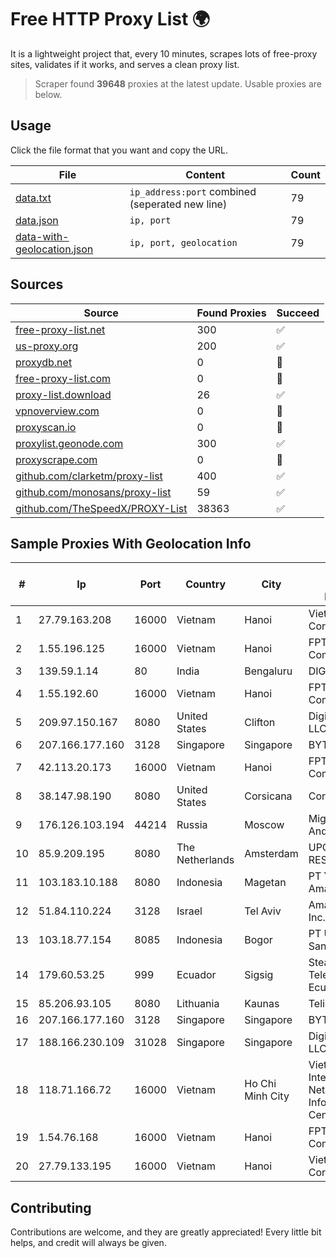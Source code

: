 
# Free HTTP Proxy List 🌍

It is a lightweight project that, every 10 minutes, scrapes lots of free-proxy sites, validates if it works, and serves a clean proxy list.


> Scraper found **39648** proxies at the latest update. Usable proxies are below.

## Usage

Click the file format that you want and copy the URL.


|File|Content|Count|
|----|-------|-----|
|[data.txt](https://raw.githubusercontent.com/themiralay/Proxy-List-World/master/data.txt)|`ip_address:port` combined (seperated new line)|79|
|[data.json](https://raw.githubusercontent.com/themiralay/Proxy-List-World/master/data.json)|`ip, port`|79|
|[data-with-geolocation.json](https://raw.githubusercontent.com/themiralay/Proxy-List-World/master/data-with-geolocation.json)|`ip, port, geolocation`|79|

## Sources

|Source|Found Proxies|Succeed|
|------|-------------|-------|
|[free-proxy-list.net](https://free-proxy-list.net)|300|✅|
|[us-proxy.org](https://www.us-proxy.org)|200|✅|
|[proxydb.net](http://proxydb.net)|0|🚫|
|[free-proxy-list.com](https://free-proxy-list.com/?page=&port=&type%5B%5D=http&type%5B%5D=https&up_time=0&search=Search)|0|🚫|
|[proxy-list.download](https://www.proxy-list.download/HTTP)|26|✅|
|[vpnoverview.com](https://vpnoverview.com/privacy/anonymous-browsing/free-proxy-servers)|0|🚫|
|[proxyscan.io](https://www.proxyscan.io)|0|🚫|
|[proxylist.geonode.com](https://proxylist.geonode.com/api/proxy-list?limit=300&page=1&sort_by=lastChecked&sort_type=desc&protocols=http,https)|300|✅|
|[proxyscrape.com](https://api.proxyscrape.com/v2/?request=displayproxies&protocol=http&timeout=10000&country=all&ssl=all&anonymity=all)|0|🚫|
|[github.com/clarketm/proxy-list](https://raw.githubusercontent.com/clarketm/proxy-list/master/proxy-list-raw.txt)|400|✅|
|[github.com/monosans/proxy-list](https://raw.githubusercontent.com/monosans/proxy-list/main/proxies/http.txt)|59|✅|
|[github.com/TheSpeedX/PROXY-List](https://raw.githubusercontent.com/TheSpeedX/PROXY-List/master/http.txt)|38363|✅|


## Sample Proxies With Geolocation Info

|#|Ip|Port|Country|City|Internet Service Provider|
|-|--|----|-------|----|-------------------------|
|1|27.79.163.208|16000|Vietnam|Hanoi|Viettel Corporation|
|2|1.55.196.125|16000|Vietnam|Hanoi|FPT Telecom Company|
|3|139.59.1.14|80|India|Bengaluru|DIGITALOCEAN|
|4|1.55.192.60|16000|Vietnam|Hanoi|FPT Telecom Company|
|5|209.97.150.167|8080|United States|Clifton|DigitalOcean, LLC|
|6|207.166.177.160|3128|Singapore|Singapore|BYTEPLUS|
|7|42.113.20.173|16000|Vietnam|Hanoi|FPT Telecom Company|
|8|38.147.98.190|8080|United States|Corsicana|Corsicana ISD|
|9|176.126.103.194|44214|Russia|Moscow|Miglovets Egor Andreevich|
|10|85.9.209.195|8080|The Netherlands|Amsterdam|UPCLOUD-RESERVE|
|11|103.183.10.188|8080|Indonesia|Magetan|PT Yasmin Amanah Media|
|12|51.84.110.224|3128|Israel|Tel Aviv|Amazon.com, Inc.|
|13|103.18.77.154|8085|Indonesia|Bogor|PT Usaha Adi Sanggoro|
|14|179.60.53.25|999|Ecuador|Sigsig|Stealth Telecom del Ecuador|
|15|85.206.93.105|8080|Lithuania|Kaunas|Telia Lietuva|
|16|207.166.177.160|3128|Singapore|Singapore|BYTEPLUS|
|17|188.166.230.109|31028|Singapore|Singapore|DigitalOcean, LLC|
|18|118.71.166.72|16000|Vietnam|Ho Chi Minh City|Vietnam Internet Network Information Center|
|19|1.54.76.168|16000|Vietnam|Hanoi|FPT Telecom Company|
|20|27.79.133.195|16000|Vietnam|Hanoi|Viettel Corporation|



## Contributing

Contributions are welcome, and they are greatly appreciated! Every
little bit helps, and credit will always be given.

